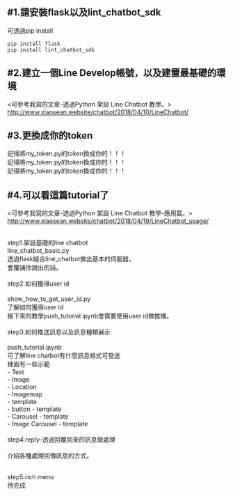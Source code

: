 #1.請安裝flask以及lint_chatbot_sdk<br>
---
可透過pip install<br>
~~~
pip install flask
pip install lint_chatbot_sdk
~~~

#2.建立一個Line Develop帳號，以及建置最基礎的環境<br>
---
<可參考我寫的文章-透過Python 架設 Line Chatbot 教學。><br>
http://www.xiaosean.website/chatbot/2018/04/10/LineChatbot/
<br>

#3.更換成你的token
---
記得將my_token.py的token換成你的！！！<br>
記得將my_token.py的token換成你的！！！<br>
記得將my_token.py的token換成你的！！！<br>

#4.可以看這篇tutorial了
---
<可參考我寫的文章-透過Python 架設 Line Chatbot 教學-應用篇。><br>
http://www.xiaosean.website/chatbot/2018/04/19/LineChatbot_usage/
<br>

<br>step1.架設基礎的line chatbot<br>
	<t>line_chatbot_basic.py<br>
	<t>透過flask結合line_chatbot做出基本的伺服器，<br>
	<t>會覆誦你說出的話。<br>
<br>step2.如何獲得user id<br>	
	<t>show_how_to_get_user_id.py<br>
	<t>了解如何獲得user id<br>
	<t>接下來的教學push_tutorial.ipynb會需要使用user id做推播。<br>
<br>step3.如何推送訊息以及訊息種類展示<br>	
	<t>push_tutorial.ipynb<br>
	<t>可了解line chatbot有什麼訊息格式可發送<br>
	<t>裡面有一些示範<br>
	<t>- Text<br>
	<t>- Image<br>
	<t>- Location<br>
	<t>- Imagemap<br>
	<t>- template<br>
		<t><t>- button - template<br>
		<t><t>- Carousel - template<br>
		<t><t>- Image Carousel - template<br>
<br>step4.reply-透過回覆回來的訊息做處理<br>	
	<t>介紹各種處理回傳訊息的方式。

<br>step5.rich menu<br>	
	<t>待完成
